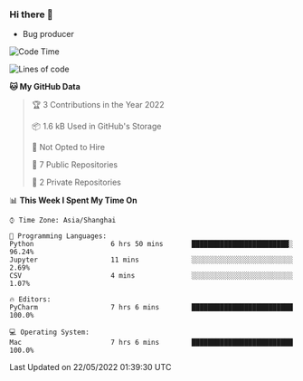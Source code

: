 ### Hi there 👋
* Bug producer
<!--START_SECTION:waka-->
![Code Time](http://img.shields.io/badge/Code%20Time-0%20secs-blue)

![Lines of code](https://img.shields.io/badge/From%20Hello%20World%20I%27ve%20Written-5%20Thousand%20lines%20of%20code-blue)

**🐱 My GitHub Data** 

> 🏆 3 Contributions in the Year 2022
 > 
> 📦 1.6 kB Used in GitHub's Storage 
 > 
> 🚫 Not Opted to Hire
 > 
> 📜 7 Public Repositories 
 > 
> 🔑 2 Private Repositories  
 > 
📊 **This Week I Spent My Time On** 

```text
⌚︎ Time Zone: Asia/Shanghai

💬 Programming Languages: 
Python                   6 hrs 50 mins       ████████████████████████░   96.24% 
Jupyter                  11 mins             ░░░░░░░░░░░░░░░░░░░░░░░░░   2.69% 
CSV                      4 mins              ░░░░░░░░░░░░░░░░░░░░░░░░░   1.07%

🔥 Editors: 
PyCharm                  7 hrs 6 mins        █████████████████████████   100.0%

💻 Operating System: 
Mac                      7 hrs 6 mins        █████████████████████████   100.0%

```


 Last Updated on 22/05/2022 01:39:30 UTC
<!--END_SECTION:waka-->
